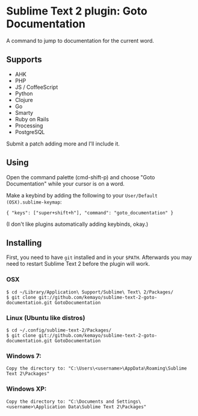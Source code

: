 # Sublime Text 2 plugin: Goto Documentation

A command to jump to documentation for the current word.

## Supports

 * AHK
 * PHP
 * JS / CoffeeScript
 * Python
 * Clojure
 * Go
 * Smarty
 * Ruby on Rails
 * Processing
 * PostgreSQL

Submit a patch adding more and I'll include it.

## Using

Open the command palette (cmd-shift-p) and choose "Goto Documentation" while your cursor is on a word.

Make a keybind by adding the following to your `User/Default (OSX).sublime-keymap`:

	{ "keys": ["super+shift+h"], "command": "goto_documentation" }

(I don't like plugins automatically adding keybinds, okay.)

## Installing

First, you need to have `git` installed and in your `$PATH`. Afterwards you may need to restart Sublime Text 2 before the plugin will work.

### OSX

    $ cd ~/Library/Application\ Support/Sublime\ Text\ 2/Packages/
    $ git clone git://github.com/kemayo/sublime-text-2-goto-documentation.git GotoDocumentation

### Linux (Ubuntu like distros)

    $ cd ~/.config/sublime-text-2/Packages/
    $ git clone git://github.com/kemayo/sublime-text-2-goto-documentation.git GotoDocumentation

### Windows 7:

    Copy the directory to: "C:\Users\<username>\AppData\Roaming\Sublime Text 2\Packages"

### Windows XP:

    Copy the directory to: "C:\Documents and Settings\<username>\Application Data\Sublime Text 2\Packages"
